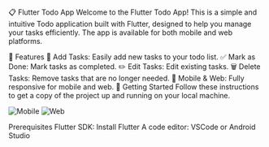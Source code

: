 

📋 Flutter Todo App
Welcome to the Flutter Todo App! This is a simple and intuitive Todo application built with Flutter, designed to help you manage your tasks efficiently. The app is available for both mobile and web platforms.




🌟 Features
📅 Add Tasks: Easily add new tasks to your todo list.
✅ Mark as Done: Mark tasks as completed.
✏️ Edit Tasks: Edit existing tasks.
🗑️ Delete Tasks: Remove tasks that are no longer needed.
📱 Mobile & Web: Fully responsive for mobile and web.
🚀 Getting Started
Follow these instructions to get a copy of the project up and running on your local machine.


![Mobile]([https://raw.githubusercontent.com/zeusielk/images/main/photo_2024-06-24_00-08-56.jpg?token=GHSAT0AAAAAACTWHIQNBGZTB7DQBDVAWSKIZTYNQMA](https://raw.githubusercontent.com/zeusielk/images/main/photo_2024-06-24_00-08-56.jpg?token=GHSAT0AAAAAACTWHIQNDWUBQYW6XVXRCOPWZTYNXEQ))
![Web](https://raw.githubusercontent.com/zeusielk/images/main/Screenshot_2.png?token=GHSAT0AAAAAACTWHIQM2KLEN4YYYY7KANFWZTYNTAA)

Prerequisites
Flutter SDK: Install Flutter
A code editor: VSCode or Android Studio
